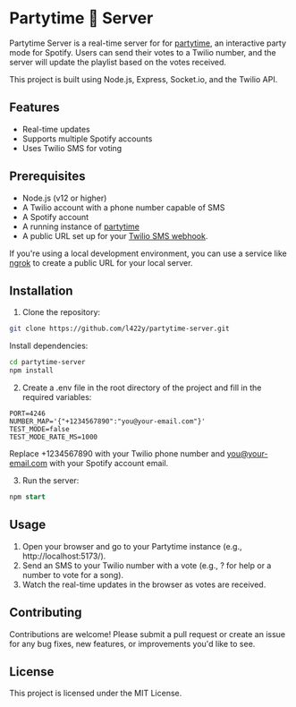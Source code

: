 # Partytime 🥳 Server
Partytime Server is a real-time server for for [partytime](https://github.com/l422y/partytime), an interactive party mode for Spotify. 
Users can send their votes to a Twilio number, and the server will update the playlist based on the votes received. 

This project is built using Node.js, Express, Socket.io, and the Twilio API.

## Features
* Real-time updates
* Supports multiple Spotify accounts
* Uses Twilio SMS for voting

## Prerequisites
* Node.js (v12 or higher)
* A Twilio account with a phone number capable of SMS
* A Spotify account 
* A running instance of [partytime](https://github.com/l422y/partytime)
* A public URL set up for your [Twilio SMS webhook](https://www.twilio.com/docs/usage/webhooks/sms-webhooks). 

If you're using a local development environment, you can use a service like [ngrok](https://ngrok.com/) to create a public URL for your local server.

## Installation
1) Clone the repository:
```bash
git clone https://github.com/l422y/partytime-server.git
```
Install dependencies:

```bash
cd partytime-server
npm install
```
2) Create a .env file in the root directory of the project and fill in the required variables:

```dotenv
PORT=4246
NUMBER_MAP='{"+1234567890":"you@your-email.com"}'
TEST_MODE=false
TEST_MODE_RATE_MS=1000
```

Replace +1234567890 with your Twilio phone number and you@your-email.com with your Spotify account email.

3) Run the server:
```sql
npm start
```

## Usage
1) Open your browser and go to your Partytime instance (e.g., http://localhost:5173/).
1) Send an SMS to your Twilio number with a vote (e.g., ? for help or a number to vote for a song).
1) Watch the real-time updates in the browser as votes are received.

## Contributing
Contributions are welcome! Please submit a pull request or create an issue for any bug fixes, new features, or improvements you'd like to see.

## License
This project is licensed under the MIT License.
